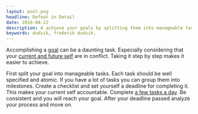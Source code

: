 ```yaml
---
layout: post.pug
headline: Defeat in Detail
date: 2016-08-22
description: A achieve your goals by splitting them into manageable tasks
keywords: dudzik, frederik dudzik, 
---
```

Accomplishing a [goal](http://www.thebigbiggoalsclub.com/articles/_goaltypes.html) can be a daunting task. Especially considering that your [current and future self](/digress-into-minimalism/current-and-future-self) are in conflict. Taking it step by step makes it easier to achieve. 

First split your goal into manageable tasks. Each task should be well specified and atomic. If you have a lot of tasks you can group them into milestones. Create  a checklist and set yourself a deadline for completing it. This makes your current self accountable. Complete [a few tasks a day](/digress-into-minimalism/moderation). Be consistent and you will reach your goal. After  your deadline passed analyze your process and move on.
